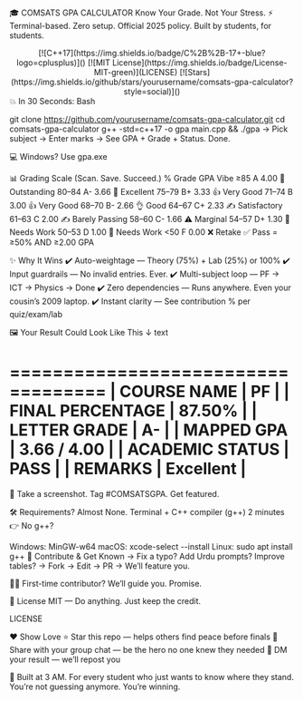 🎓 COMSATS GPA CALCULATOR
Know Your Grade. Not Your Stress.
⚡️ Terminal-based. Zero setup. Official 2025 policy. Built by students, for students.

<div align="center"> [![C++17](https://img.shields.io/badge/C%2B%2B-17+-blue?logo=cplusplus)]() [![MIT License](https://img.shields.io/badge/License-MIT-green)](LICENSE) [![Stars](https://img.shields.io/github/stars/yourusername/comsats-gpa-calculator?style=social)]() </div>
💥 In 30 Seconds:
Bash

git clone https://github.com/yourusername/comsats-gpa-calculator.git
cd comsats-gpa-calculator
g++ -std=c++17 -o gpa main.cpp && ./gpa
→ Pick subject → Enter marks → See GPA + Grade + Status. Done.

💻 Windows? Use gpa.exe

📊 Grading Scale (Scan. Save. Succeed.)
%	Grade	GPA	Vibe
≥85	A	4.00	🌟 Outstanding
80–84	A-	3.66	🎯 Excellent
75–79	B+	3.33	👍 Very Good
71–74	B	3.00	👍 Very Good
68–70	B-	2.66	👌 Good
64–67	C+	2.33	✍️ Satisfactory
61–63	C	2.00	✍️ Barely Passing
58–60	C-	1.66	⚠️ Marginal
54–57	D+	1.30	🚧 Needs Work
50–53	D	1.00	🚧 Needs Work
<50	F	0.00	❌ Retake
✅ Pass = ≥50% AND ≥2.00 GPA

✨ Why It Wins
✔️ Auto-weightage — Theory (75%) + Lab (25%) or 100%
✔️ Input guardrails — No invalid entries. Ever.
✔️ Multi-subject loop — PF → ICT → Physics → Done
✔️ Zero dependencies — Runs anywhere. Even your cousin’s 2009 laptop.
✔️ Instant clarity — See contribution % per quiz/exam/lab

🖼️ Your Result Could Look Like This ↓
text

 ===================================
| COURSE NAME         | PF          |
| FINAL PERCENTAGE    | 87.50%      |
| LETTER GRADE        | A-          |
| MAPPED GPA          | 3.66 / 4.00 |
| ACADEMIC STATUS     | PASS        |
| REMARKS             | Excellent   |
 ===================================
📸 Take a screenshot. Tag #COMSATSGPA. Get featured.

🛠️ Requirements? Almost None.
Terminal + C++ compiler (g++)
2 minutes
👉 No g++?

Windows: MinGW-w64
macOS: xcode-select --install
Linux: sudo apt install g++
🤝 Contribute & Get Known
→ Fix a typo? Add Urdu prompts? Improve tables?
→ Fork → Edit → PR → We’ll feature you.

🧑‍💻 First-time contributor? We’ll guide you. Promise.

📜 License
MIT — Do anything. Just keep the credit.

LICENSE

❤️ Show Love
⭐ Star this repo — helps others find peace before finals
🔁 Share with your group chat — be the hero no one knew they needed
📸 DM your result — we’ll repost you

🙏 Built at 3 AM. For every student who just wants to know where they stand.
You’re not guessing anymore. You’re winning.

